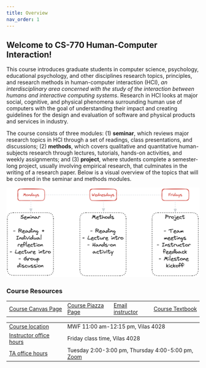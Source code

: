 ```yaml
---
title: Overview
nav_order: 1
---
```


## Welcome to CS-770 Human-Computer Interaction!

This course introduces graduate students in computer science, psychology, educational psychology, and other disciplines research topics, principles, and research methods in human-computer interaction (HCI), *an interdisciplinary area concerned with the study of the interaction between humans and interactive computing systems*. Research in HCI looks at major social, cognitive, and physical phenomena surrounding human use of computers with the goal of understanding their impact and creating guidelines for the design and evaluation of software and physical products and services in industry.

The course consists of three modules: (1) **seminar**, which reviews major research topics in HCI through a set of readings, class presentations, and discussions; (2) **methods**, which covers qualitative and quantitative human-subjects research through lectures, tutorials, hands-on activities, and weekly assignments; and (3) **project**, where students complete a semester-long project, usually involving empirical research, that culminates in the writing of a research paper. Below is a visual overview of the topics that will be covered in the seminar and methods modules.

![Screen Shot 2020-01-17 at 10.12.20 AM](figures/framework2.png)



### Course Resources

<table>
<tr>
	<td>
		<span class="fs-3"><a class="btn btn-blue" href="https://canvas.wisc.edu/courses/397450">Course Canvas Page</a></span>
	</td>
	<td>
		<span class="fs-3"><a class="btn btn-blue" href="https://piazza.com/wisc/spring2024/sp24compsci770001">Course Piazza Page</a></span>
	</td>
  <td>
		<span class="fs-3"><a class="btn btn-blue" href="mailto:hci-class@cs.wisc.edu">Email instructor</a></span>
	</td>
	<td>
		<span class="fs-3"><a class="btn btn-blue" href="https://www-sciencedirect-com.ezproxy.library.wisc.edu/book/9780128053904/research-methods-in-human-computer-interaction">Course Textbook</a></span>
	</td>
</tr>
</table>

<table>
<tr>
	<td>
		<a class="label" href="">Course location</a>
	</td>
	<td>
		MWF 11:00 am-12:15 pm, Vilas 4028
	</td>
</tr>
<tr>
	<td>
		<a class="label" href="">Instructor office hours</a>
	</td>
	<td>
		Friday class time, Vilas 4028
	</td>
</tr>
<tr>
	<td>
		<a class="label" href="">TA office hours</a>
	</td>
	<td>
		Tuesday 2:00-3:00 pm, Thursday 4:00-5:00 pm, <a href="https://uwmadison.zoom.us/j/96018953831?pwd=cFozMHJzQmpaNGVXMm9MQkpjY1NsZz09">Zoom</a> 
	</td>
</tr>
</table>



